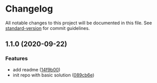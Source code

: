 # Changelog

All notable changes to this project will be documented in this file. See [standard-version](https://github.com/conventional-changelog/standard-version) for commit guidelines.

## 1.1.0 (2020-09-22)


### Features

* add readme ([14f9b00](https://github.com/m8ms/jicket/commit/14f9b00b9e6dbb714d836ef55360aa8257c5ec32))
* init repo with basic solution ([089cb6e](https://github.com/m8ms/jicket/commit/089cb6e09747b0419f8ff218121929a8d810f678))
